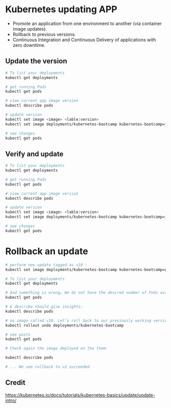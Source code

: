 # Kubernetes updating APP

* Promote an application from one environment to another (via container image updates).
* Rollback to previous versions.
* Continuous Integration and Continuous Delivery of applications with zero downtime.

## Update the version

```sh
# To list your deployments
kubectl get deployments

# get running Pods
kubectl get pods

# view current app image version
kubectl describe pods

# update version
kubectl set image <image> <lable:version>
kubectl set image deployments/kubernetes-bootcamp kubernetes-bootcamp=jocatalin/kubernetes-bootcamp:v2

# see changes
kubectl get pods
```

## Verify and update

```sh
# To list your deployments
kubectl get deployments

# get running Pods
kubectl get pods

# view current app image version
kubectl describe pods

# update version
kubectl set image <image> <lable:version>
kubectl set image deployments/kubernetes-bootcamp kubernetes-bootcamp=jocatalin/kubernetes-bootcamp:v2

# see changes
kubectl get pods
```

# Rollback an update

```sh
# perform new update tagged as v10 :
kubectl set image deployments/kubernetes-bootcamp kubernetes-bootcamp=gcr.io/google-samples/kubernetes-bootcamp:v10

# To list your deployments
kubectl get deployments

# And something is wrong… We do not have the desired number of Pods available. List the Pods again:
kubectl get pods

# A describe should give insights:
kubectl describe pods

# no image called v10. Let’s roll back to our previously working version
kubectl rollout undo deployments/kubernetes-bootcamp

# see posts
kubectl get pods

# Check again the image deployed on the them:

kubectl describe pods

# ... We see rollback to v2 succeeded
```

## Credit
https://kubernetes.io/docs/tutorials/kubernetes-basics/update/update-intro/